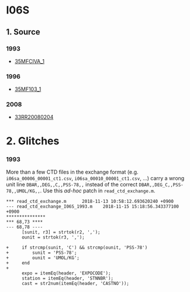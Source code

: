 # I06S
## 1. Source

### 1993
+ [35MFCIVA_1](https://cchdo.ucsd.edu/cruise/35MFCIVA_1)

### 1996
+ [35MF103_1](https://cchdo.ucsd.edu/cruise/35MF103_1)

### 2008
+ [33RR20080204](https://cchdo.ucsd.edu/cruise/33RR20080204)

# 2. Glitches

### 1993

More than a few CTD files in the exchange format
(e.g. `i06sa_00006_00001_ct1.csv`, `i06sa_00010_00001_ct1.csv`, ...)
carry a wrong unit line
`DBAR,,DEG,,C,,PSS-78,,` instead of the correct
`DBAR,,DEG_C,,PSS-78,,UMOL/KG,,`.
Use this _ad-hoc_ patch in `read_ctd_exchange.m`.
~~~
*** read_ctd_exchange.m      2018-11-13 10:58:12.693620240 +0900
--- read_ctd_exchange_I06S_1993.m    2018-11-15 15:18:56.343377100 +0900
***************
*** 68,73 ****
--- 68,78 ----
      [sunit, r3] = strtok(r2, ',');
      ounit = strtok(r3, ',');

+     if strcmp(sunit, 'C') && strcmp(ounit, 'PSS-78')
+         sunit = 'PSS-78';
+         ounit = 'UMOL/KG';
+     end
+
      expo = itemEq(header, 'EXPOCODE');
      station = itemEq(header, 'STNNBR');
      cast = str2num(itemEq(header, 'CASTNO'));
~~~
